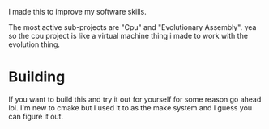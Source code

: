 I made this to improve my software skills.

The most active sub-projects are "Cpu" and "Evolutionary Assembly".
yea so the cpu project is like a virtual machine thing i made to work with the evolution thing.

# Building
If you want to build this and try it out for yourself for some reason go ahead lol.
I'm new to cmake but I used it to as the make system and I guess you can figure it out.
